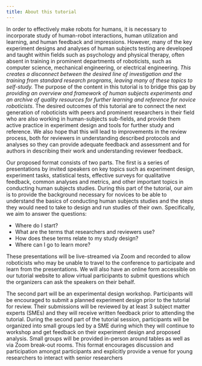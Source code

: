 ```yaml
---
title: About this tutorial
---
```


In order to effectively make robots for humans, it is necessary to incorporate study of human-robot interactions, human utilization and learning, and human feedback and impressions. However, many of the key experiment designs and analyses of human subjects testing are developed and taught within fields such as psychology and physical therapy, often absent in training in prominent departments of roboticists, such as computer science, mechanical engineering, or electrical engineering. *This creates a disconnect between the desired line of investigation and the training from standard research programs, leaving many of these topics to self-study.* The purpose of the content in this tutorial is to bridge this gap by *providing an overview and framework of human subjects experiments and an archive of quality resources for further learning and reference for novice roboticists*. The desired outcomes of this tutorial are to connect the next generation of roboticists with peers and prominent researchers in their field who are also working in human-subjects sub-fields, and provide them active practice in experiment design and tools for further study and reference. We also hope that this will lead to improvements in the review process, both for reviewers in understanding described protocols and analyses so they can provide adequate feedback and assessment and for authors in describing their work and understanding reviewer feedback.

Our proposed format consists of two parts. The first is a series of presentations by invited speakers on key topics such as experiment design, experiment tasks, statistical tests, effective surveys for qualitative feedback, common analyses and metrics, and other important topics in conducting human subjects studies. During this part of the tutorial, our aim is to provide the background necessary for novices to be able to understand the basics of conducting human subjects studies and the steps they would need to take to design and run studies of their own. Specifically, we aim to answer the questions:
   - Where do I start?
   - What are the terms that researchers and reviewers use?
   - How does these terms relate to my study design?
   - Where can I go to learn more?

These presentations will be live-streamed via Zoom and recorded to allow roboticists who may be unable to travel to the conference to participate and learn from the presentations. We will also have an online form accessible on our tutorial website to allow virtual participants to submit questions which the organizers can ask the speakers on their behalf.

The second part will be an experimental design workshop. Participants will be encouraged to submit a planned experiment design prior to the tutorial for review. Their submissions will be reviewed by at least 3 subject matter experts (SMEs) and they will receive written feedback prior to attending the tutorial. During the second part of the tutorial session, participants will be organized into small groups led by a SME during which they will continue to workshop and get feedback on their experiment design and proposed analysis. Small groups will be provided in-person around tables as well as via Zoom break-out rooms. This format encourages discussion and participation amongst participants and explicitly provide a venue for young researchers to interact with senior researchers